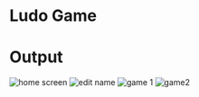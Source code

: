 # Ludo Game 

# Output

![home screen](https://user-images.githubusercontent.com/77453811/124298215-a030a380-db79-11eb-9d01-f0e2c866e12b.JPG)
![edit name](https://user-images.githubusercontent.com/77453811/124298234-a888de80-db79-11eb-89bb-8b6adcbf5e30.JPG)
![game 1](https://user-images.githubusercontent.com/77453811/124298268-afafec80-db79-11eb-9bb4-da6b7b0e7846.JPG)
![game2](https://user-images.githubusercontent.com/77453811/124298297-b8082780-db79-11eb-8052-595bc6f08a0d.JPG)

